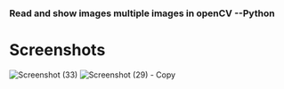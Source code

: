 ### Read and show images multiple images in openCV --Python


# Screenshots


![Screenshot (33)](https://github.com/khushi4452/openCV_Sample/assets/147485713/5edec5e6-8a46-43f9-b91c-9501db71ac05)
![Screenshot (29) - Copy](https://github.com/khushi4452/openCV_Sample/assets/147485713/56dd8802-de6f-4a81-9193-dad47ee79ce4)

